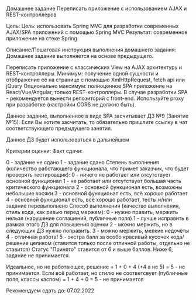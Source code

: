 Домашнее задание
Переписать приложение с использованием AJAX и REST-контроллеров

Цель:
Цель: использовать Spring MVC для разработки современных AJAX/SPA приложений c помощью Spring MVC
Результат: современное приложение на стеке Spring

Описание/Пошаговая инструкция выполнения домашнего задания:
Домашнее задание выполняется на основе предыдущего.

Переписать приложение с классических View на AJAX архитектуру и REST-контроллеры.
Минимум: получение одной сущности и отображение её на странице с помощью XmlHttpRequest, fetch api или jQuery
Опционально максимум: полноценное SPA приложение на React/Vue/Angular, только REST-контроллеры.
В случае разработки SPA - рекомендуется вынести репозиторий с front-end. Используйте proxy при разработке (настройки CORS не должно быть).

Данное задание, выполненное в виде SPA засчитывает ДЗ №9 (Занятие №15).
Если Вы хотите засчитать, то обязательно пришлите ссылку в чат соответствующего предыдущего занятия.

Данное ДЗ будет использоваться в дальнейшем

Критерии оценки:
Факт сдачи:

0 - задание не сдано
1 - задание сдано Степень выполнения (количество работающего функционала, что примет заказчик, что будет проверять тестировщик):
0 - ничего не работает или отсутствует основной функционал
1 - не работает или отсутствует большая часть критического функционала
2 - основной функционал есть, возможны небольшие косяки
3 - основной функционал есть, всё хорошо работает
4 - основной функционал есть, всё хорошо работает, тесты и/или задание перевыполнено Способ выполнения (качество выполнения, стиль кода, как ревью перед мержем):
0 - нужно править, мержить нельзя (нарушение соглашений, публичные поля)
1 - лучше исправить в рамках этого ДЗ для повышения оценки
2 - можно мержить, но в следующих ДЗ нужно поправить.
3 - можно мержить, мелкие недочёты
4 - отличная работа!
5 - экстра балл за особо красивый кусочек кода/решение целиком (ставится только после отличной работы, отдельно не ставится)
Статус "Принято" ставится от 6 и выше баллов.
Ниже 6, задание не принимается.

Идеальное, но не работающее, решение = 1 + 0 + 4 (+4 а не 5) = 5 - не принимается.
Если всё работает, но стилю не соответсвует (публичные поля, классы каспом) = 1 + 4 + 0 = 5 - не принимается

Рекомендуем сдать до: 07.02.2022